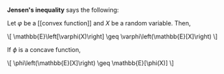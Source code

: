 **Jensen's inequality** says the following:

Let $\varphi$ be a [[convex function]] and $X$ be a random variable. Then,

\\[
\mathbb{E}\left[\varphi(X)\right] \geq \varphi\left(\mathbb{E}[X]\right)
\\]

If $\phi$ is a concave function,

\\[
\phi\left(\mathbb{E}[X]\right) \geq \mathbb{E}[\phi(X)]
\\]